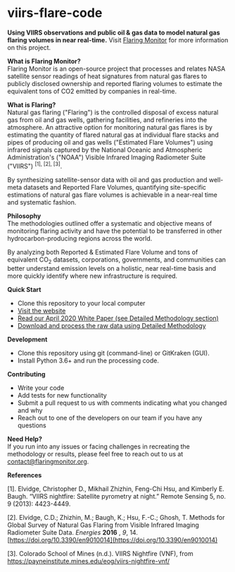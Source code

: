 # viirs-flare-code
**Using VIIRS observations and public oil & gas data to model natural gas flaring volumes in near real-time.**
Visit [Flaring Monitor](https://www.flaringmonitor.org/) for more information on this project.

**What is Flaring Monitor?**  
Flaring Monitor is an open-source project that processes and relates NASA satellite sensor readings of heat signatures from natural gas flares to publicly disclosed ownership and reported flaring volumes to estimate the equivalent tons of CO2 emitted by companies in real-time.  

**What is Flaring?**  
Natural gas flaring (&quot;Flaring&quot;) is the controlled disposal of excess natural gas from oil and gas wells, gathering facilities, and refineries into the atmosphere. An attractive option for monitoring natural gas flares is by estimating the quantity of flared natural gas at individual flare stacks and pipes of producing oil and gas wells (&quot;Estimated Flare Volumes&quot;) using infrared signals captured by the National Oceanic and Atmospheric Administration's (&quot;NOAA&quot;) Visible Infrared Imaging Radiometer Suite (&quot;VIIRS&quot;) <sup>[1], [2], [3]</sup>.

By synthesizing satellite-sensor data with oil and gas production and well-meta datasets and Reported Flare Volumes, quantifying site-specific estimations of natural gas flare volumes is achievable in a near-real time and systematic fashion.

**Philosophy**  
The methodologies outlined offer a systematic and objective means of monitoring flaring activity and have the potential to be transferred in other hydrocarbon-producing regions across the world. 

By analyzing both Reported & Estimated Flare Volume and tons of equivalent CO<sub>2</sub> datasets, corporations, governments, and communities can better understand emission levels on a holistic, near real-time basis and more quickly identify where new infrastructure is required. 

**Quick Start**
* Clone this repository to your local computer
* [Visit the website](https://www.flaringmonitor.org/)
* [Read our April 2020 White Paper (see Detailed Methodology section)](https://www.flaringmonitor.org/)
* [Download and process the raw data using Detailed Methodology](https://github.com/flaringmonitor/viirs-flare-data) 

**Development** 

* Clone this repository using git (command-line) or GitKraken (GUI).
* Install Python 3.6+ and run the processing code.

**Contributing** 

* Write your code
* Add tests for new functionality
* Submit a pull request to us with comments indicating what you changed and why
* Reach out to one of the developers on our team if you have any questions

**Need Help?**  
If you run into any issues or facing challenges in recreating the methodology or results, please feel free to reach out to us at contact@flaringmonitor.org.

**References**  

[1]. Elvidge, Christopher D., Mikhail Zhizhin, Feng-Chi Hsu, and Kimberly E. Baugh. “VIIRS nightfire: Satellite pyrometry at night.” Remote Sensing 5, no. 9 (2013): 4423-4449.

[2]. Elvidge, C.D.; Zhizhin, M.; Baugh, K.; Hsu, F.-C.; Ghosh, T. Methods for Global Survey of Natural Gas Flaring from Visible Infrared Imaging Radiometer Suite Data. _Energies_  **2016** , _9_, 14. [https://doi.org/10.3390/en9010014](https://doi.org/10.3390/en9010014)

[3]. Colorado School of Mines (n.d.). VIIRS Nightfire (VNF), from https://payneinstitute.mines.edu/eog/viirs-nightfire-vnf/
